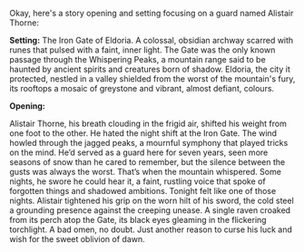 Okay, here's a story opening and setting focusing on a guard named Alistair Thorne:

**Setting:** The Iron Gate of Eldoria. A colossal, obsidian archway scarred with runes that pulsed with a faint, inner light. The Gate was the only known passage through the Whispering Peaks, a mountain range said to be haunted by ancient spirits and creatures born of shadow. Eldoria, the city it protected, nestled in a valley shielded from the worst of the mountain's fury, its rooftops a mosaic of greystone and vibrant, almost defiant, colours.

**Opening:**

Alistair Thorne, his breath clouding in the frigid air, shifted his weight from one foot to the other. He hated the night shift at the Iron Gate. The wind howled through the jagged peaks, a mournful symphony that played tricks on the mind. He’d served as a guard here for seven years, seen more seasons of snow than he cared to remember, but the silence between the gusts was always the worst. That’s when the mountain whispered. Some nights, he swore he could hear it, a faint, rustling voice that spoke of forgotten things and shadowed ambitions. Tonight felt like one of those nights. Alistair tightened his grip on the worn hilt of his sword, the cold steel a grounding presence against the creeping unease. A single raven croaked from its perch atop the Gate, its black eyes gleaming in the flickering torchlight. A bad omen, no doubt. Just another reason to curse his luck and wish for the sweet oblivion of dawn.
